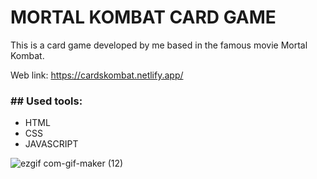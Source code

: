 # MORTAL KOMBAT CARD GAME

This is a card game developed by me based in the famous movie Mortal Kombat.

Web link: https://cardskombat.netlify.app/

<h3>## Used tools:</h3>
<ul>
<li>HTML</li>
<li>CSS</li>
<li>JAVASCRIPT</li>
</ul>

![ezgif com-gif-maker (12)](https://user-images.githubusercontent.com/100448527/179084736-ccac64d1-0071-4d1c-9c58-ac0b1d38f3ab.gif)
